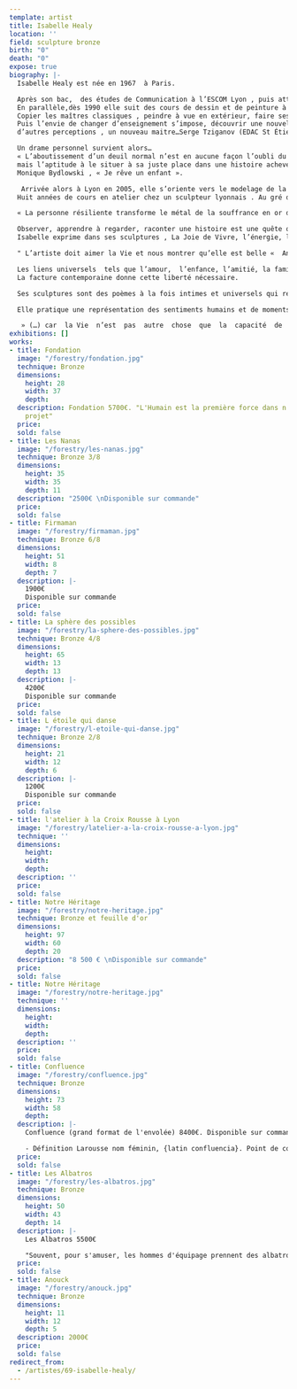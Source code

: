 ```yaml
---
template: artist
title: Isabelle Healy
location: ''
field: sculpture bronze
birth: "0"
death: "0"
expose: true
biography: |-
  Isabelle Healy est née en 1967  à Paris.

  Après son bac,  des études de Communication à l’ESCOM Lyon , puis attachée de presse dans des maisons de luxe , pigiste pour la presse et décoratrice d’intérieur agence Sublim’Home.
  En parallèle,dès 1990 elle suit des cours de dessin et de peinture à St Étienne dans l’atelier de Madame Véran, diplômée des Beaux-arts de Paris et major d’anatomie, une forte personnalité qui durant sept années lui apprendra toutes les techniques de dessin et de peinture.
  Copier les maîtres classiques , peindre à vue en extérieur, faire ses propres compositions…
  Puis l’envie de changer d’enseignement s’impose, découvrir une nouvelle approche,
  d’autres perceptions , un nouveau maitre…Serge Tziganov (EDAC St Étienne) sera celui ci durant 7 années, études des perspectives,  dessin académique ,  modèles vivants…

  Un drame personnel survient alors…
  « L’aboutissement d’un deuil normal n’est en aucune façon l’oubli du disparu,
  mais l’aptitude à le situer à sa juste place dans une histoire achevée, l’aptitude à réinvestir pleinement les activités vivantes, les projets et les désirs qui donnent de la valeur à l’existence. »
  Monique Bydlowski , « Je rêve un enfant ».

   Arrivée alors à Lyon en 2005, elle s’oriente vers le modelage de la terre , puis de la cire, la technique du bronze, et  la sculpture .
  Huit années de cours en atelier chez un sculpteur lyonnais . Au gré de l’art et de son parcours, Isabelle vide sa besace de tout ce qui fait battre son cœur.

  « La personne résiliente transforme le métal de la souffrance en or de la sublimation et de la réflexion »   Boris Cyrulnik

  Observer, apprendre à regarder, raconter une histoire est une quête quotidienne pour trouver les personnages émouvants et touchants qui nous ressemble, à prendre vie sous ses doigts. Le modelage de la terre et de la cire requiert des techniques différentes, ils lui permettent de développer la palette des personnages tantôt académiques, tantôt contemporains, dans des situations poétiques, souvent en équilibre comme dans la vie.
  Isabelle exprime dans ses sculptures , La Joie de Vivre, l’énergie, la vitalité, le mouvement, l’élan de Vie, la fraternité  et la grâce.

  " L’artiste doit aimer la Vie et nous montrer qu’elle est belle «  Anatole France

  Les liens universels  tels que l’amour,  l’enfance, l’amitié, la famille sont autant de thèmes qui lui sont chers, formidables sources d’inspiration. Les pièces deviennent ainsi élégantes, graciles, habitées d’émotions.
  La facture contemporaine donne cette liberté nécessaire.

  Ses sculptures sont des poèmes à la fois intimes et universels qui représentent la légèreté de l’instant avec la volonté de montrer un bonheur serein et lumineux souvent éphémère.

  Elle pratique une représentation des sentiments humains et de moments partagés au fil du temps qui passe. Arrivant du dessin, elle va vers une forme de stylisation, vers les vertus du dépouillement afin de garder l’essentiel d’un geste, d’un mouvement, d’une attitude ou d’une intention, elle va vers l’absolu.

   » (…) car  la Vie  n’est  pas  autre  chose  que  la  capacité  de  maintenir  un  état d’équilibre , au  milieu du changement des  évènements « .    tiré du livre de Baghavad-Gita
exhibitions: []
works:
- title: Fondation
  image: "/forestry/fondation.jpg"
  technique: Bronze
  dimensions:
    height: 28
    width: 37
    depth: 
  description: Fondation 5700€. "L'Humain est la première force dans n'importe quel
    projet"
  price: 
  sold: false
- title: Les Nanas
  image: "/forestry/les-nanas.jpg"
  technique: Bronze 3/8
  dimensions:
    height: 35
    width: 35
    depth: 11
  description: "2500€ \nDisponible sur commande"
  price: 
  sold: false
- title: Firmaman
  image: "/forestry/firmaman.jpg"
  technique: Bronze 6/8
  dimensions:
    height: 51
    width: 8
    depth: 7
  description: |-
    1900€
    Disponible sur commande
  price: 
  sold: false
- title: La sphère des possibles
  image: "/forestry/la-sphere-des-possibles.jpg"
  technique: Bronze 4/8
  dimensions:
    height: 65
    width: 13
    depth: 13
  description: |-
    4200€
    Disponible sur commande
  price: 
  sold: false
- title: L étoile qui danse
  image: "/forestry/l-etoile-qui-danse.jpg"
  technique: Bronze 2/8
  dimensions:
    height: 21
    width: 12
    depth: 6
  description: |-
    1200€
    Disponible sur commande
  price: 
  sold: false
- title: l'atelier à la Croix Rousse à Lyon
  image: "/forestry/latelier-a-la-croix-rousse-a-lyon.jpg"
  technique: ''
  dimensions:
    height: 
    width: 
    depth: 
  description: ''
  price: 
  sold: false
- title: Notre Héritage
  image: "/forestry/notre-heritage.jpg"
  technique: Bronze et feuille d'or
  dimensions:
    height: 97
    width: 60
    depth: 20
  description: "8 500 € \nDisponible sur commande"
  price: 
  sold: false
- title: Notre Héritage
  image: "/forestry/notre-heritage.jpg"
  technique: ''
  dimensions:
    height: 
    width: 
    depth: 
  description: ''
  price: 
  sold: false
- title: Confluence
  image: "/forestry/confluence.jpg"
  technique: Bronze
  dimensions:
    height: 73
    width: 58
    depth: 
  description: |-
    Confluence (grand format de l'envolée) 8400€. Disponible sur commande

    - Définition Larousse nom féminin, {latin confluencia}. Point de convergence de deux cours d'eau.
  price: 
  sold: false
- title: Les Albatros
  image: "/forestry/les-albatros.jpg"
  technique: Bronze
  dimensions:
    height: 50
    width: 43
    depth: 14
  description: |-
    Les Albatros 5500€

    "Souvent, pour s'amuser, les hommes d'équipage prennent des albatros, vastes oiseaux des mers, qui suivent, indolents compagnons de voyage, le navire glissant sur ls gouffres amers. A peine les ont-ils déposés sur les planches, que ces rois de l'azur, maladroits et honteux, laissent piteusement leurs grandes ailes blanches comme des avirons traîner à côté d'eux. Ce voyageur ailé, comme il est gauche et veule ! Lui, naguère si beau, qu'il est comique et laid ! L'un agace son bec avec un brûle-gueule, L'autre mime en boitant, l'infirme qui volait ! Le Poète est semblable au prince nuées qui hante la tempête et se rit de l'arche; exilé sur le sol au milieu des huées, ses ailes de géant l'empêchent de marcher." - "L'Albatros" de Charles Beaudelaire
  price: 
  sold: false
- title: Anouck
  image: "/forestry/anouck.jpg"
  technique: Bronze
  dimensions:
    height: 11
    width: 12
    depth: 5
  description: 2000€
  price: 
  sold: false
redirect_from:
  - /artistes/69-isabelle-healy/
---
```


